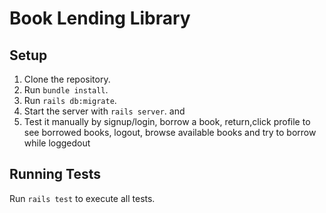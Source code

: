 # Book Lending Library

## Setup
1. Clone the repository.
2. Run `bundle install`.
3. Run `rails db:migrate`.
4. Start the server with `rails server`. and 
5. Test it manually by signup/login, borrow a book, return,click profile to see borrowed books, logout, browse available books and try to borrow while loggedout

## Running Tests
Run `rails test` to execute all tests.